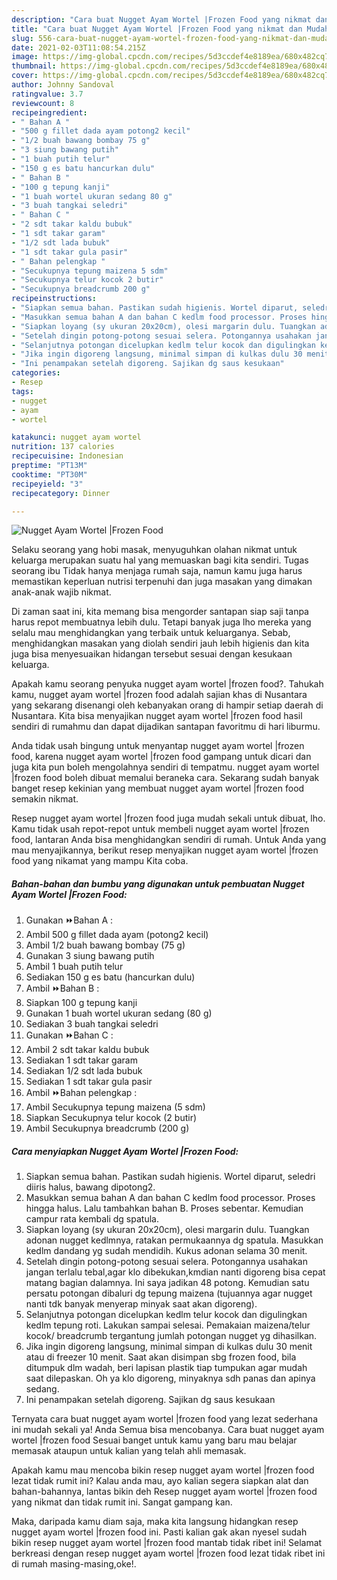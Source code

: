 ```yaml
---
description: "Cara buat Nugget Ayam Wortel |Frozen Food yang nikmat dan Mudah Dibuat"
title: "Cara buat Nugget Ayam Wortel |Frozen Food yang nikmat dan Mudah Dibuat"
slug: 556-cara-buat-nugget-ayam-wortel-frozen-food-yang-nikmat-dan-mudah-dibuat
date: 2021-02-03T11:08:54.215Z
image: https://img-global.cpcdn.com/recipes/5d3ccdef4e8189ea/680x482cq70/nugget-ayam-wortel-frozen-food-foto-resep-utama.jpg
thumbnail: https://img-global.cpcdn.com/recipes/5d3ccdef4e8189ea/680x482cq70/nugget-ayam-wortel-frozen-food-foto-resep-utama.jpg
cover: https://img-global.cpcdn.com/recipes/5d3ccdef4e8189ea/680x482cq70/nugget-ayam-wortel-frozen-food-foto-resep-utama.jpg
author: Johnny Sandoval
ratingvalue: 3.7
reviewcount: 8
recipeingredient:
- " Bahan A "
- "500 g fillet dada ayam potong2 kecil"
- "1/2 buah bawang bombay 75 g"
- "3 siung bawang putih"
- "1 buah putih telur"
- "150 g es batu hancurkan dulu"
- " Bahan B "
- "100 g tepung kanji"
- "1 buah wortel ukuran sedang 80 g"
- "3 buah tangkai seledri"
- " Bahan C "
- "2 sdt takar kaldu bubuk"
- "1 sdt takar garam"
- "1/2 sdt lada bubuk"
- "1 sdt takar gula pasir"
- " Bahan pelengkap "
- "Secukupnya tepung maizena 5 sdm"
- "Secukupnya telur kocok 2 butir"
- "Secukupnya breadcrumb 200 g"
recipeinstructions:
- "Siapkan semua bahan. Pastikan sudah higienis. Wortel diparut, seledri diiris halus, bawang dipotong2."
- "Masukkan semua bahan A dan bahan C kedlm food processor. Proses hingga halus. Lalu tambahkan bahan B. Proses sebentar. Kemudian campur rata kembali dg spatula."
- "Siapkan loyang (sy ukuran 20x20cm), olesi margarin dulu. Tuangkan adonan nugget kedlmnya, ratakan permukaannya dg spatula. Masukkan kedlm dandang yg sudah mendidih. Kukus adonan selama 30 menit."
- "Setelah dingin potong-potong sesuai selera. Potongannya usahakan jangan terlalu tebal,agar klo dibekukan,kmdian nanti digoreng bisa cepat matang bagian dalamnya. Ini saya jadikan 48 potong. Kemudian satu persatu potongan dibaluri dg tepung maizena (tujuannya agar nugget nanti tdk banyak menyerap minyak saat akan digoreng)."
- "Selanjutnya potongan dicelupkan kedlm telur kocok dan digulingkan kedlm tepung roti. Lakukan sampai selesai. Pemakaian maizena/telur kocok/ breadcrumb tergantung jumlah potongan nugget yg dihasilkan."
- "Jika ingin digoreng langsung, minimal simpan di kulkas dulu 30 menit atau di freezer 10 menit. Saat akan disimpan sbg frozen food, bila ditumpuk dlm wadah, beri lapisan plastik tiap tumpukan agar mudah saat dilepaskan. Oh ya klo digoreng, minyaknya sdh panas dan apinya sedang."
- "Ini penampakan setelah digoreng. Sajikan dg saus kesukaan"
categories:
- Resep
tags:
- nugget
- ayam
- wortel

katakunci: nugget ayam wortel 
nutrition: 137 calories
recipecuisine: Indonesian
preptime: "PT13M"
cooktime: "PT30M"
recipeyield: "3"
recipecategory: Dinner

---
```



![Nugget Ayam Wortel |Frozen Food](https://img-global.cpcdn.com/recipes/5d3ccdef4e8189ea/680x482cq70/nugget-ayam-wortel-frozen-food-foto-resep-utama.jpg)

Selaku seorang yang hobi masak, menyuguhkan olahan nikmat untuk keluarga merupakan suatu hal yang memuaskan bagi kita sendiri. Tugas seorang ibu Tidak hanya menjaga rumah saja, namun kamu juga harus memastikan keperluan nutrisi terpenuhi dan juga masakan yang dimakan anak-anak wajib nikmat.

Di zaman  saat ini, kita memang bisa mengorder santapan siap saji tanpa harus repot membuatnya lebih dulu. Tetapi banyak juga lho mereka yang selalu mau menghidangkan yang terbaik untuk keluarganya. Sebab, menghidangkan masakan yang diolah sendiri jauh lebih higienis dan kita juga bisa menyesuaikan hidangan tersebut sesuai dengan kesukaan keluarga. 



Apakah kamu seorang penyuka nugget ayam wortel |frozen food?. Tahukah kamu, nugget ayam wortel |frozen food adalah sajian khas di Nusantara yang sekarang disenangi oleh kebanyakan orang di hampir setiap daerah di Nusantara. Kita bisa menyajikan nugget ayam wortel |frozen food hasil sendiri di rumahmu dan dapat dijadikan santapan favoritmu di hari liburmu.

Anda tidak usah bingung untuk menyantap nugget ayam wortel |frozen food, karena nugget ayam wortel |frozen food gampang untuk dicari dan juga kita pun boleh mengolahnya sendiri di tempatmu. nugget ayam wortel |frozen food boleh dibuat memalui beraneka cara. Sekarang sudah banyak banget resep kekinian yang membuat nugget ayam wortel |frozen food semakin nikmat.

Resep nugget ayam wortel |frozen food juga mudah sekali untuk dibuat, lho. Kamu tidak usah repot-repot untuk membeli nugget ayam wortel |frozen food, lantaran Anda bisa menghidangkan sendiri di rumah. Untuk Anda yang mau menyajikannya, berikut resep menyajikan nugget ayam wortel |frozen food yang nikamat yang mampu Kita coba.

<!--inarticleads1-->

##### Bahan-bahan dan bumbu yang digunakan untuk pembuatan Nugget Ayam Wortel |Frozen Food:

1. Gunakan  ⏩Bahan A :
1. Ambil 500 g fillet dada ayam (potong2 kecil)
1. Ambil 1/2 buah bawang bombay (75 g)
1. Gunakan 3 siung bawang putih
1. Ambil 1 buah putih telur
1. Sediakan 150 g es batu (hancurkan dulu)
1. Ambil  ⏩Bahan B :
1. Siapkan 100 g tepung kanji
1. Gunakan 1 buah wortel ukuran sedang (80 g)
1. Sediakan 3 buah tangkai seledri
1. Gunakan  ⏩Bahan C :
1. Ambil 2 sdt takar kaldu bubuk
1. Sediakan 1 sdt takar garam
1. Sediakan 1/2 sdt lada bubuk
1. Sediakan 1 sdt takar gula pasir
1. Ambil  ⏩Bahan pelengkap :
1. Ambil Secukupnya tepung maizena (5 sdm)
1. Siapkan Secukupnya telur kocok (2 butir)
1. Ambil Secukupnya breadcrumb (200 g)




<!--inarticleads2-->

##### Cara menyiapkan Nugget Ayam Wortel |Frozen Food:

1. Siapkan semua bahan. Pastikan sudah higienis. Wortel diparut, seledri diiris halus, bawang dipotong2.
1. Masukkan semua bahan A dan bahan C kedlm food processor. Proses hingga halus. Lalu tambahkan bahan B. Proses sebentar. Kemudian campur rata kembali dg spatula.
1. Siapkan loyang (sy ukuran 20x20cm), olesi margarin dulu. Tuangkan adonan nugget kedlmnya, ratakan permukaannya dg spatula. Masukkan kedlm dandang yg sudah mendidih. Kukus adonan selama 30 menit.
1. Setelah dingin potong-potong sesuai selera. Potongannya usahakan jangan terlalu tebal,agar klo dibekukan,kmdian nanti digoreng bisa cepat matang bagian dalamnya. Ini saya jadikan 48 potong. Kemudian satu persatu potongan dibaluri dg tepung maizena (tujuannya agar nugget nanti tdk banyak menyerap minyak saat akan digoreng).
1. Selanjutnya potongan dicelupkan kedlm telur kocok dan digulingkan kedlm tepung roti. Lakukan sampai selesai. Pemakaian maizena/telur kocok/ breadcrumb tergantung jumlah potongan nugget yg dihasilkan.
1. Jika ingin digoreng langsung, minimal simpan di kulkas dulu 30 menit atau di freezer 10 menit. Saat akan disimpan sbg frozen food, bila ditumpuk dlm wadah, beri lapisan plastik tiap tumpukan agar mudah saat dilepaskan. Oh ya klo digoreng, minyaknya sdh panas dan apinya sedang.
1. Ini penampakan setelah digoreng. Sajikan dg saus kesukaan




Ternyata cara buat nugget ayam wortel |frozen food yang lezat sederhana ini mudah sekali ya! Anda Semua bisa mencobanya. Cara buat nugget ayam wortel |frozen food Sesuai banget untuk kamu yang baru mau belajar memasak ataupun untuk kalian yang telah ahli memasak.

Apakah kamu mau mencoba bikin resep nugget ayam wortel |frozen food lezat tidak rumit ini? Kalau anda mau, ayo kalian segera siapkan alat dan bahan-bahannya, lantas bikin deh Resep nugget ayam wortel |frozen food yang nikmat dan tidak rumit ini. Sangat gampang kan. 

Maka, daripada kamu diam saja, maka kita langsung hidangkan resep nugget ayam wortel |frozen food ini. Pasti kalian gak akan nyesel sudah bikin resep nugget ayam wortel |frozen food mantab tidak ribet ini! Selamat berkreasi dengan resep nugget ayam wortel |frozen food lezat tidak ribet ini di rumah masing-masing,oke!.

